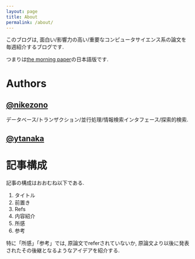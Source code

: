 ```yaml
---
layout: page
title: About
permalink: /about/
---
```


このブログは, 面白い/影響力の高い/重要なコンピュータサイエンス系の論文を毎週紹介するブログです.

つまりは[the morning paper](https://blog.acolyer.org/)の日本語版です.

# Authors

## [@nikezono][] 

データベース/トランザクション/並行処理/情報検索インタフェース/探索的検索.


## [@ytanaka][] 



[@nikezono]: htttps://github.com/nikezono
[@ytanaka]: https://github.com/ytanaka-

# 記事構成

記事の構成はおおむね以下である.

1. タイトル
1. 前置き
1. Refs
1. 内容紹介
1. 所感
1. 参考

特に「所感」「参考」では, 原論文でreferされていないか, 原論文より以後に発表されたその後継となるようなアイデアを紹介する.


